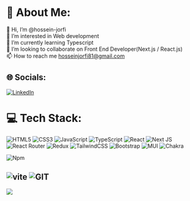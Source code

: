 # 💫 About Me:
👋 Hi, I’m @hossein-jorfi<br>👀 I’m interested in Web development<br>🌱 I’m currently learning Typescript<br>💞️ I’m looking to collaborate on Front End Developer(Next.js / React.js)<br>📫 How to reach me hosseinjorfi81@gmail.com


## 🌐 Socials:
[![LinkedIn](https://img.shields.io/badge/LinkedIn-%230077B5.svg?logo=linkedin&logoColor=white)](https://linkedin.com/in/hosseinjorfi) 

# 💻 Tech Stack:
![HTML5](https://img.shields.io/badge/html5-%23E34F26.svg?style=for-the-badge&logo=html5&logoColor=white) ![CSS3](https://img.shields.io/badge/css3-%231572B6.svg?style=for-the-badge&logo=css3&logoColor=white) ![JavaScript](https://img.shields.io/badge/javascript-%23323330.svg?style=for-the-badge&logo=javascript&logoColor=%23F7DF1E) ![TypeScript](https://img.shields.io/badge/typescript-%23007ACC.svg?style=for-the-badge&logo=typescript&logoColor=white) ![React](https://img.shields.io/badge/react-%2320232a.svg?style=for-the-badge&logo=react&logoColor=%2361DAFB) ![Next JS](https://img.shields.io/badge/Next-black?style=for-the-badge&logo=next.js&logoColor=white) ![React Router](https://img.shields.io/badge/React_Router-CA4245?style=for-the-badge&logo=react-router&logoColor=white) ![Redux](https://img.shields.io/badge/redux-%23593d88.svg?style=for-the-badge&logo=redux&logoColor=white) ![TailwindCSS](https://img.shields.io/badge/tailwindcss-%2338B2AC.svg?style=for-the-badge&logo=tailwind-css&logoColor=white) ![Bootstrap](https://img.shields.io/badge/bootstrap-%23563D7C.svg?style=for-the-badge&logo=bootstrap&logoColor=white) ![MUI](https://img.shields.io/badge/MUI-%230081CB.svg?style=for-the-badge&logo=material-ui&logoColor=white) ![Chakra](https://img.shields.io/badge/chakra-%234ED1C5.svg?style=for-the-badge&logo=chakraui&logoColor=white)  

![Npm](https://camo.githubusercontent.com/83bfdec29f3c4ef7dac243295324d76e85b3e69e06a2847de48d271e3f739723/68747470733a2f2f696d672e736869656c64732e696f2f62616467652f4e706d2d4342333833373f6c6f676f3d4e706d266c6f676f436f6c6f723d7768697465267374796c653d666f722d7468652d6261646765) 

![vite](https://camo.githubusercontent.com/adeb6bf1ef1d7fd028691b60607cba41db2cf68568a040d200a5e1930ff92433/68747470733a2f2f696d672e736869656c64732e696f2f62616467652f566974652d3634364346463f6c6f676f3d56697465266c6f676f436f6c6f723d7768697465267374796c653d666f722d7468652d6261646765)
![GIT](https://camo.githubusercontent.com/670dbf9b4ea2034c69ffa97508bc7ed7aaf61f1839bf0a76b14739f1f098ba6f/68747470733a2f2f696d672e736869656c64732e696f2f62616467652f4769742d4630353033323f6c6f676f3d476974266c6f676f436f6c6f723d7768697465267374796c653d666f722d7468652d6261646765)
---
[![](https://visitcount.itsvg.in/api?id=hosseinjorfi&icon=0&color=0)](https://visitcount.itsvg.in)

<!-- Proudly created with GPRM ( https://gprm.itsvg.in ) -->

<!---
hossein-jorfi/hossein-jorfi is a ✨ special ✨ repository because its `README.md` (this file) appears on your GitHub profile.
You can click the Preview link to take a look at your changes.
--->

